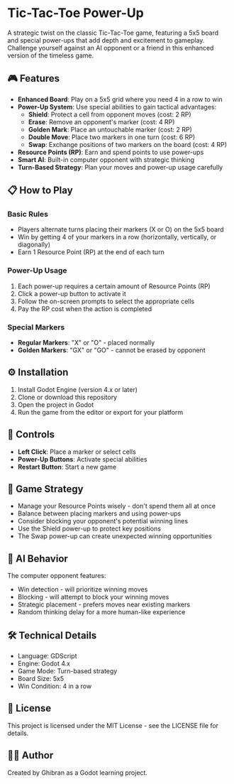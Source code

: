 # Tic-Tac-Toe Power-Up

A strategic twist on the classic Tic-Tac-Toe game, featuring a 5x5 board and special power-ups that add depth and excitement to gameplay. Challenge yourself against an AI opponent or a friend in this enhanced version of the timeless game.

## 🎮 Features

- **Enhanced Board**: Play on a 5x5 grid where you need 4 in a row to win
- **Power-Up System**: Use special abilities to gain tactical advantages:
  - **Shield**: Protect a cell from opponent moves (cost: 2 RP)
  - **Erase**: Remove an opponent's marker (cost: 4 RP)
  - **Golden Mark**: Place an untouchable marker (cost: 2 RP)
  - **Double Move**: Place two markers in one turn (cost: 6 RP)
  - **Swap**: Exchange positions of two markers on the board (cost: 4 RP)
- **Resource Points (RP)**: Earn and spend points to use power-ups
- **Smart AI**: Built-in computer opponent with strategic thinking
- **Turn-Based Strategy**: Plan your moves and power-up usage carefully

## 📋 How to Play

### Basic Rules
- Players alternate turns placing their markers (X or O) on the 5x5 board
- Win by getting 4 of your markers in a row (horizontally, vertically, or diagonally)
- Earn 1 Resource Point (RP) at the end of each turn

### Power-Up Usage
1. Each power-up requires a certain amount of Resource Points (RP)
2. Click a power-up button to activate it
3. Follow the on-screen prompts to select the appropriate cells
4. Pay the RP cost when the action is completed

### Special Markers
- **Regular Markers**: "X" or "O" - placed normally
- **Golden Markers**: "GX" or "GO" - cannot be erased by opponent

## ⚙️ Installation

1. Install Godot Engine (version 4.x or later)
2. Clone or download this repository
3. Open the project in Godot
4. Run the game from the editor or export for your platform

## 🔧 Controls

- **Left Click**: Place a marker or select cells
- **Power-Up Buttons**: Activate special abilities
- **Restart Button**: Start a new game

## 🎯 Game Strategy

- Manage your Resource Points wisely - don't spend them all at once
- Balance between placing markers and using power-ups
- Consider blocking your opponent's potential winning lines
- Use the Shield power-up to protect key positions
- The Swap power-up can create unexpected winning opportunities

## 🤖 AI Behavior

The computer opponent features:
- Win detection - will prioritize winning moves
- Blocking - will attempt to block your winning moves
- Strategic placement - prefers moves near existing markers
- Random thinking delay for a more human-like experience

## 🛠️ Technical Details

- Language: GDScript
- Engine: Godot 4.x
- Game Mode: Turn-based strategy
- Board Size: 5x5
- Win Condition: 4 in a row

## 📜 License

This project is licensed under the MIT License - see the LICENSE file for details.

## 👨‍💻 Author

Created by Ghibran as a Godot learning project.